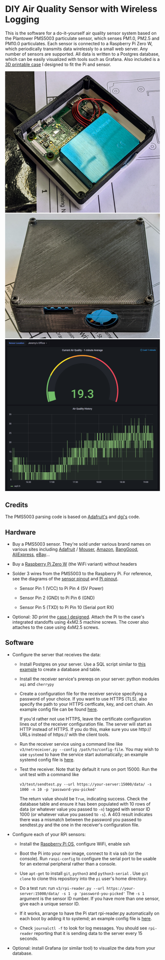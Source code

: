 # DIY Air Quality Sensor with Wireless Logging

This is the software for a do-it-yourself air quality sensor system based on the
Plantower PMS5003 particulate sensor, which senses PM1.0, PM2.5 and PM10.0
particulates. Each sensor is connected to a Raspberry Pi Zero W, which
periodically transmits data wirelessly to a small web server. Any number of
sensors are supported. All data is written to a Postgres database, which can be
easily visualized with tools such as Grafana. Also included is a [3D printable
case](https://www.thingiverse.com/thing:4940995) I designed to fit the Pi and
sensor.

![Pi and sensor in case](docs/case-open.jpg)
![Case with cover](docs/case-closed.jpg)
![Grafana UI](docs/grafana-screencap.png)

## Credits

The PMS5003 parsing code is based on
[Adafruit's](https://learn.adafruit.com/pm25-air-quality-sensor) and
[dgj's](https://github.com/djacobow/airmon) code.

## Hardware

* Buy a PMS5003 sensor. They're sold under various brand names on various sites
  including [Adafruit](https://www.adafruit.com/product/3686) /
  [Mouser](https://www.mouser.com/ProductDetail/Adafruit/3686),
  [Amazon](https://www.amazon.com/gp/product/B092H9FSC9),
  [BangGood](https://usa.banggood.com/PMS5003-PM2_5-Air-Particle-Dust-Sensor-Laser-Digital-Output-Module-High-Precision-Air-Haze-Detection-Smart-Home-Device-p-1553818.html),
  [AliExpress](https://www.aliexpress.com/item/1005001793669306.html), [eBay](https://www.ebay.com/sch/i.html?_from=R40&_trksid=p2047675.m570.l1313&_nkw=pms5003&_sacat=0)...

* Buy a [Raspberry Pi Zero W](https://www.raspberrypi.org/products/raspberry-pi-zero-w/) (the WiFi variant) without headers

* Solder 3 wires from the PMS5003 to the Raspberry Pi. For reference, see the
  diagrams of the [sensor pinout](https://github.com/jelson/aqi/blob/main/docs/pms5003_pinout.png) and [Pi pinout](https://pinout.xyz/).
   * Sensor Pin 1 (VCC) to Pi Pin 4 (5V Power)

   * Sensor Pin 2 (GND) to Pi Pin 6 (GND)

   * Sensor Pin 5 (TXD) to Pi Pin 10 (Serial port RX)

* Optional: 3D print the [case I designed](https://www.thingiverse.com/thing:4940995).
  Attach the Pi to the case's integrated standoffs using 4xM2.5
  machine screws. The cover also attaches to the case using 4xM2.5 screws.

## Software

* Configure the server that receives the data:

    * Install Postgres on your server. Use a SQL script similar to [this
      example](https://github.com/jelson/aqi/blob/main/v3/create-table.sql)
      to create a database and table.

    * Install the receiver service's prereqs on your server: python modules `aqi`
      and `cherrypy`

    * Create a configuration file for the receiver service specifying a password of
      your choice. If you want to use HTTPS (TLS), also specify the path to your
      HTTPS certficate, key, and cert chain.  An example config file can be found
      [here](https://github.com/jelson/aqi/blob/main/v3/netreceiver-config-example.json).

      If you'd rather not use HTTPS, leave the certificate configuration lines out
      of the receiver configuration file. The server will start as HTTP instead of
      HTTPS. If you do this, make sure you use http:// URLs instead of https:// with
      the client tools.

    * Run the receiver service using a command line like `v3/netreceiver.py --config
      /path/to/config-file`. You may wish to use `systemd` to have the service start
      automatically; an example systemd config file is
      [here](https://github.com/jelson/aqi/blob/main/v3/netreceiver.service).

    * Test the receiver. Note that by default it runs on port 15000. Run the unit
      test with a command like

        `v3/test/sendtest.py --url https://your-server:15000/data/ -s 1000 -n 10 -p 'password-you-picked'`

       The return value should be `True`, indicating success. Check the database
       table and ensure it has been populated with 10 rows of data (or whatever
       value you passed to `-n`) tagged with sensor ID 1000 (or whatever value you
       passed to `-s`). A 403 result indicates there was a mismatch between the
       password you passed to sendtest.py and the one in the receiver's
       configuration file.

* Configure each of your RPi sensors:

   * Install the [Raspberry Pi OS](https://www.raspberrypi.org/software/),
     configure WiFi, enable ssh

   * Boot the Pi into your new image, connect to it via ssh (or the console).
     Run `raspi-config` to configure the serial port to be usable for an
     external peripheral rather than a console.

   * Use `apt-get` to install `git`, `python3` and `python3-serial` . Use `git
     clone` to clone this repository into the `pi` user's home directory.

   * Do a test run: run `v3/rpi-reader.py --url https://your-server:15000/data/
     -s 1 -p 'password-you-picked'` The `-s 1` argument is the sensor ID
     number. If you have more than one sensor, give each a unique sensor ID.

   * If it works, arrange to have the Pi start rpi-reader.py automatically on
     each boot by adding it to systemd; an example config file is
     [here](https://github.com/jelson/aqi/blob/main/v3/rpi-reader.service).

   * Check `journalctl -f` to look for log messages. You should see `rpi-reader`
     reporting that it is sending data to the server every 15 seconds.

* Optional: install Grafana (or similar tool) to visualize the data from your
  database.
